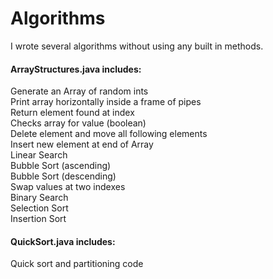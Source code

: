 # Algorithms

I wrote several algorithms without using any built in methods.  
  
#### ArrayStructures.java includes:
Generate an Array of random ints  
Print array horizontally inside a frame of pipes  
Return element found at index  
Checks array for value (boolean)  
Delete element and move all following elements  
Insert new element at end of Array  
Linear Search  
Bubble Sort (ascending)  
Bubble Sort (descending)  
Swap values at two indexes  
Binary Search  
Selection Sort  
Insertion Sort

#### QuickSort.java includes:
Quick sort and partitioning code
